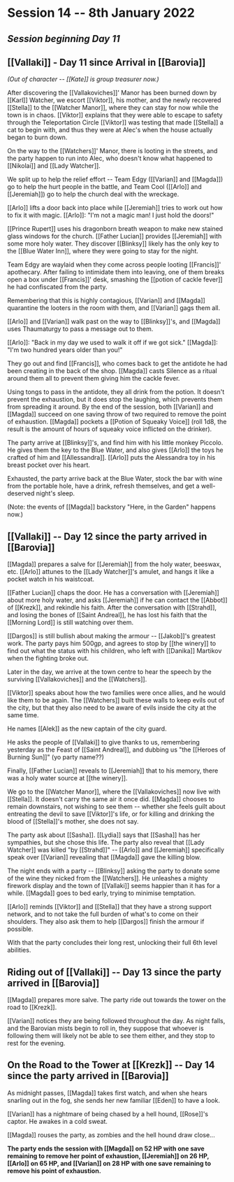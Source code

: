 # Session 14 -- 8th January 2022
## *Session beginning Day 11*

## [[Vallaki]] - Day 11 since Arrival in [[Barovia]]

*(Out of character -- [[Kate]] is group treasurer now.)*

After discovering the [[Vallakoviches]]' Manor has been burned down by [[Karl]] Watcher, we escort [[Viktor]], his mother, and the newly recovered [[Stella]] to the [[Watcher Manor]], where they can stay for now while the town is in chaos. [[Viktor]] explains that they were able to escape to safety through the Teleportation Circle [[Viktor]] was testing that made [[Stella]] a cat to begin with, and thus they were at Alec's when the house actually began to burn down.

On the way to the [[Watchers]]' Manor, there is looting in the streets, and the party happen to run into Alec, who doesn't know what happened to [[Nikolai]] and [[Lady Watcher]].

We split up to help the relief effort -- Team Edgy ([[Varian]] and [[Magda]]) go to help the hurt people in the battle, and Team Cool ([[Arlo]] and [[Jeremiah]]) go to help the church deal with the wreckage.

[[Arlo]] lifts a door back into place while [[Jeremiah]] tries to work out how to fix it with magic. [[Arlo]]: "I'm not a magic man! I just hold the doors!"

[[Prince Rupert]] uses his dragonborn breath weapon to make new stained glass windows for the church. [[Father Lucian]] provides [[Jeremiah]] with some more holy water. They discover [[Blinksy]] likely has the only key to the [[Blue Water Inn]], where they were going to stay for the night.

Team Edgy are waylaid when they come across people looting [[Francis]]' apothecary. After failing to intimidate them into leaving, one of them breaks open a box under [[Francis]]' desk, smashing the [[potion of cackle fever]] he had confiscated from the party.

Remembering that this is highly contagious, [[Varian]] and [[Magda]] quarantine the looters in the room with them, and [[Varian]] gags them all. 

[[Arlo]] and [[Varian]] walk past on the way to [[Blinksy]]'s, and [[Magda]] uses Thaumaturgy to pass a message out to them. 

[[Arlo]]: "Back in my day we used to walk it off if we got sick."
[[Magda]]: "I'm two hundred years older than you!"

They go out and find [[Francis]], who comes back to get the antidote he had been creating in the back of the shop. [[Magda]] casts Silence as a ritual around them all to prevent them giving him the cackle fever.

Using tongs to pass in the antidote, they all drink from the potion. It doesn't prevent the exhaustion, but it does stop the laughing, which prevents them from spreading it around. By the end of the session, both [[Varian]] and [[Magda]] succeed on one saving throw of two required to remove the point of exhaustion. [[Magda]] pockets a [[Potion of Squeaky Voice]] (roll 1d8, the result is the amount of hours of squeaky voice inflicted on the drinker).

The party arrive at [[Blinksy]]'s, and find him with his little monkey Piccolo. He gives them the key to the Blue Water, and also gives [[Arlo]] the toys he crafted of him and [[Allessandra]]. [[Arlo]] puts the Alessandra toy in his breast pocket over his heart.

Exhausted, the party arrive back at the Blue Water, stock the bar with wine from the portable hole, have a drink, refresh themselves, and get a well-deserved night's sleep.

(Note: the events of [[Magda]] backstory "Here, in the Garden" happens now.)


## [[Vallaki]] -- Day 12 since the party arrived in [[Barovia]]

[[Magda]] prepares a salve for [[Jeremiah]] from the holy water, beeswax, etc. [[Arlo]] attunes to the [[Lady Watcher]]'s amulet, and hangs it like a pocket watch in his waistcoat.

[[Father Lucian]] chaps the door. He has a conversation with [[Jeremiah]] about more holy water, and asks [[Jeremiah]] if he can contact the [[Abbot]] of [[Krezk]], and rekindle his faith. After the conversation with [[Strahd]], and losing the bones of [[Saint Andreal]], he has lost his faith that the [[Morning Lord]] is still watching over them.

[[Dargos]] is still bullish about making the armour -- [[Jakob]]'s greatest work. The party pays him 500gp, and agrees to stop by [[the winery]] to find out what the status with his children, who left with [[Danika]] Martikov when the fighting broke out.

Later in the day, we arrive at the town centre to hear the speech by the surviving [[Vallakoviches]] and the [[Watchers]].

[[Viktor]] speaks about how the two families were once allies, and he would like them to be again. The [[Watchers]] built these walls to keep evils out of the city, but that they also need to be aware of evils inside the city at the same time.

He names [[Alek]] as the new captain of the city guard.

He asks the people of [[Vallaki]] to give thanks to us, remembering yesterday as the Feast of [[Saint Andreal]], and dubbing us "the [[Heroes of Burning Sun]]" (yo party name??)

Finally, [[Father Lucian]] reveals to [[Jeremiah]] that to his memory, there was a holy water source at [[the winery]].

We go to the [[Watcher Manor]], where the [[Vallakoviches]] now live with [[Stella]]. It doesn't carry the same air it once did. [[Magda]] chooses to remain downstairs, not wishing to see them -- whether she feels guilt about entreating the devil to save [[Viktor]]'s life, or for killing and drinking the blood of [[Stella]]'s mother, she does not say.

The party ask about [[Sasha]]. [[Lydia]] says that [[Sasha]] has her sympathies, but she chose this life. The party also reveal that [[Lady Watcher]] was killed "by [[Strahd]]" -- [[Arlo]] and [[Jeremiah]] specifically speak over [[Varian]] revealing that [[Magda]] gave the killing blow.

The night ends with a party -- [[Blinksy]] asking the party to donate some of the wine they nicked from the [[Watchers]]. He unleashes a mighty firework display and the town of [[Vallaki]] seems happier than it has for a while. [[Magda]] goes to bed early, trying to minimise temptation.

[[Arlo]] reminds [[Viktor]] and [[Stella]] that they have a strong support network, and to not take the full burden of what's to come on their shoulders. They also ask them to help [[Dargos]] finish the armour if possible.

With that the party concludes their long rest, unlocking their full 6th level abilities. 

## Riding out of [[Vallaki]] -- Day 13 since the party arrived in [[Barovia]]

[[Magda]] prepares more salve. The party ride out towards the tower on the road to [[Krezk]].

[[Varian]] notices they are being followed throughout the day. As night falls, and the Barovian mists begin to roll in, they suppose that whoever is following them will likely not be able to see them either, and they stop to rest for the evening.

## On the Road to the Tower at [[Krezk]] -- Day 14 since the party arrived in [[Barovia]]

As midnight passes, [[Magda]] takes first watch, and when she hears snarling out in the fog, she sends her new familiar [[Eden]] to have a look.

[[Varian]] has a nightmare of being chased by a hell hound, [[Rose]]'s captor. He awakes in a cold sweat.

[[Magda]] rouses the party, as zombies and the hell hound draw close...

**The party ends the session with [[Magda]] on 52 HP with one save remaining to remove her point of exhaustion, [[Jeremiah]] on 26 HP, [[Arlo]] on 65 HP, and [[Varian]] on 28 HP with one save remaining to remove his point of exhaustion.**
